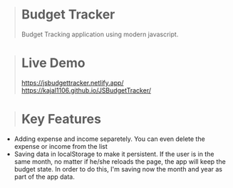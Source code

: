 
># Budget Tracker 
> Budget Tracking application using modern javascript.

># Live Demo 
>https://jsbudgettracker.netlify.app/
>https://kajal1106.github.io/JSBudgetTracker/


># Key Features

* Adding expense and income separetely. You can even delete the expense or income from the list
* Saving data in localStorage to make it persistent. If the user is in the same month, no matter if he/she reloads the page, the app will keep the budget state. In order to do this, I'm saving now the month and year as part of the app data.
